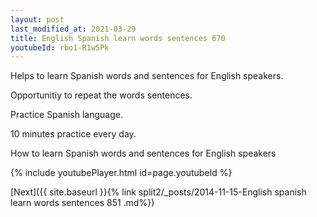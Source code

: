 ```yaml
---
layout: post
last_modified_at: 2021-03-29
title: English Spanish learn words sentences 670 
youtubeId: rbo1-R1w5Pk
---
```

 
 
Helps to learn Spanish words and sentences for English speakers.

Opportunitiy to repeat the words sentences. 

Practice Spanish language. 
 
10 minutes practice every day. 
 
How to learn Spanish words and sentences for English speakers 
 
{% include youtubePlayer.html id=page.youtubeId %}
 
 
[Next]({{ site.baseurl }}{% link  split2/_posts/2014-11-15-English spanish learn words sentences 851 .md%})
 
